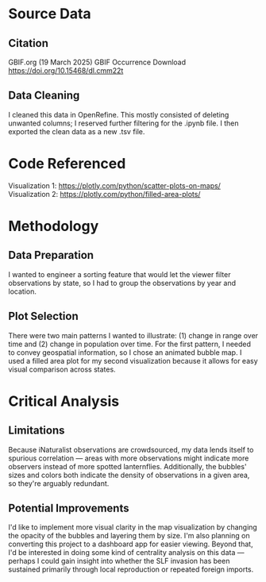 # Source Data
## Citation
GBIF.org (19 March 2025) GBIF Occurrence Download  https://doi.org/10.15468/dl.cmm22t
## Data Cleaning
I cleaned this data in OpenRefine. This mostly consisted of deleting unwanted columns; I reserved further filtering for the .ipynb file. I then exported the clean data as a new .tsv file.

# Code Referenced
Visualization 1: https://plotly.com/python/scatter-plots-on-maps/
Visualization 2: https://plotly.com/python/filled-area-plots/

# Methodology
## Data Preparation
I wanted to engineer a sorting feature that would let the viewer filter observations by state, so I had to group the observations by year and location.
## Plot Selection
There were two main patterns I wanted to illustrate: (1) change in range over time and (2) change in population over time. For the first pattern, I needed to convey geospatial information, so I chose an animated bubble map. I used a filled area plot for my second visualization because it allows for easy visual comparison across states.

# Critical Analysis
## Limitations
Because iNaturalist observations are crowdsourced, my data lends itself to spurious correlation — areas with more observations might indicate more observers instead of more spotted lanternflies. Additionally, the bubbles' sizes and colors both indicate the density of observations in a given area, so they're arguably redundant. 
## Potential Improvements
I'd like to implement more visual clarity in the map visualization by changing the opacity of the bubbles and layering them by size. I'm also planning on converting this project to a dashboard app for easier viewing. Beyond that, I'd be interested in doing some kind of centrality analysis on this data — perhaps I could gain insight into whether the SLF invasion has been sustained primarily through local reproduction or repeated foreign imports.
